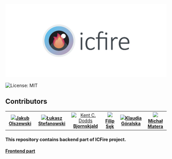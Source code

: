 ![](src/main/resources/images/05AFC0C4-A5E6-473D-A643-A15972AB7218_1_105_c.jpeg)

![License: MIT](https://img.shields.io/badge/License-MIT-red.svg)

## Contributors
<table>
  <tr>
    <td align="center"><a href="https://github.com/Szaqku"><img src="https://avatars.githubusercontent.com/Szaqku" width="100px;"/><b>Jakub Olszewski</b></td>
    <td align="center"><a href="https://github.com/lukaszstefanowski97"><img src="https://avatars.githubusercontent.com/lukaszstefanowski97" width="100px;"/><b>Łukasz Stefanowski</b></td>
    <td align="center"><a href="https://github.com/Bjornskjald"><img src="https://avatars.githubusercontent.com/Bjornskjald" width="100px;" alt="Kent C. Dodds"/><b>Bjornskjald</b></td>
    <td align="center"><a href="https://github.com/Meandester"><img src="https://avatars.githubusercontent.com/Meandester" width="100px;"/><b>Filip Sęk</b></td>
    <td align="center"><a href="https://github.com/Torianna"><img src="https://avatars.githubusercontent.com/Torianna" width="100px;"/><b>Klaudia Góralska</b></td>
    <td align="center"><a href="https://github.com/MichuMat"><img src="https://avatars.githubusercontent.com/MichuMat" width="100px;"/><b>Michał Matera</b></td>
  </tr>
</table>

<h4>This repository contains backend part of ICFire project.</h4>

<h4><a href="https://github.com/Bjornskjald/NASA-fire-frontend">Frontend part</a></h4>
